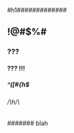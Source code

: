 <!-- TOC -->

#h1#############

## !@#$%#

### ???

#### ???  !!!

##### ^([#{h$

###### /\h/\

####### blah
